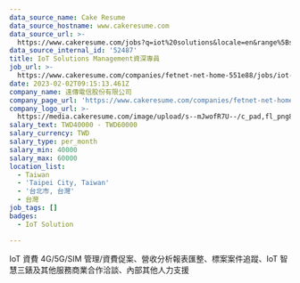 ```yaml
---
data_source_name: Cake Resume
data_source_hostname: www.cakeresume.com
data_source_url: >-
  https://www.cakeresume.com/jobs?q=iot%20solutions&locale=en&range%5Bsalary_range%5D%5Bmin%5D=1000000
data_source_internal_id: '52487'
title: IoT Solutions Management資深專員
job_url: >-
  https://www.cakeresume.com/companies/fetnet-net-home-551e88/jobs/iot-solutions-management-senior-specialist
date: 2023-02-02T09:15:13.461Z
company_name: 遠傳電信股份有限公司
company_page_url: 'https://www.cakeresume.com/companies/fetnet-net-home-551e88'
company_logo_url: >-
  https://media.cakeresume.com/image/upload/s--mJwofR7U--/c_pad,fl_png8,h_200,w_200/v1650869074/j3wxbx4wgbon6xehhw5y.png
salary_text: TWD40000 - TWD60000
salary_currency: TWD
salary_type: per_month
salary_min: 40000
salary_max: 60000
location_list:
  - Taiwan
  - 'Taipei City, Taiwan'
  - '台北市, 台灣'
  - 台灣
job_tags: []
badges:
  - IoT Solution

---
```


IoT 資費 4G/5G/SIM 管理/資費促案、營收分析報表匯整、標案案件追蹤、IoT 智慧三錶及其他服務商業合作洽談、內部其他人力支援